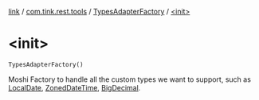 [link](../../index.md) / [com.tink.rest.tools](../index.md) / [TypesAdapterFactory](index.md) / [&lt;init&gt;](./-init-.md)

# &lt;init&gt;

`TypesAdapterFactory()`

Moshi Factory to handle all the custom types we want to support,
such as [LocalDate](#), [ZonedDateTime](#), [BigDecimal](https://docs.oracle.com/javase/6/docs/api/java/math/BigDecimal.html).

